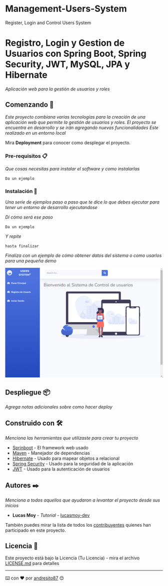 # Management-Users-System
Register, Login and Control Users System

# Registro, Login y Gestion de Usuarios con Spring Boot, Spring Security, JWT, MySQL, JPA y Hibernate


_Aplicación web para la gestión de usuarios y roles_

## Comenzando 🚀

_Este proyecto combiana varias tecnologías para la creación de una aplicación web que permite la gestión de usuarios y roles. El proyecto se encuentra en desarrollo y se irán agregando nuevas funcionalidades
Este realizado en un entorno local_

Mira **Deployment** para conocer como desplegar el proyecto.


### Pre-requisitos 📋

_Que cosas necesitas para instalar el software y como instalarlas_

```
Da un ejemplo
```

### Instalación 🔧

_Una serie de ejemplos paso a paso que te dice lo que debes ejecutar para tener un entorno de desarrollo ejecutandose_

_Dí cómo será ese paso_

```
Da un ejemplo
```

_Y repite_

```
hasta finalizar
```

_Finaliza con un ejemplo de cómo obtener datos del sistema o como usarlos para una pequeña demo_

![Imagen de ejemplo](app.png)

## Despliegue 📦

_Agrega notas adicionales sobre como hacer deploy_

## Construido con 🛠️

_Menciona las herramientas que utilizaste para crear tu proyecto_

* [Sprinboot](https://spring.io/projects/spring-boot) - El framework web usado
* [Maven](https://maven.apache.org/) - Manejador de dependencias
* [Hibernate](https://hibernate.org/) - Usado para mapear objetos a relacional
* [Spring Security](https://spring.io/projects/spring-security) - Usado para la seguridad de la aplicación
* [JWT](https://jwt.io/) - Usado para la autenticación de usuarios



## Autores ✒️

_Menciona a todos aquellos que ayudaron a levantar el proyecto desde sus inicios_

* **Lucas Moy** - *Tutorial* - [lucasmoy-dev](https://github.com/lucasmoy-dev)


También puedes mirar la lista de todos los [contribuyentes](https://github.com/your/project/contributors) quíenes han participado en este proyecto.

## Licencia 📄

Este proyecto está bajo la Licencia (Tu Licencia) - mira el archivo [LICENSE.md](LICENSE.md) para detalles

---
⌨️ con ❤️ por [andresito87](https://github.com/andresito87) 😊
